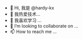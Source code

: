 - 👋 Hi, 我是 @hardy-kx
- 👀 我热爱技术...
- 🌱 我喜欢学习 ...
- 💞️ I’m looking to collaborate on ...
- 📫 How to reach me ...
